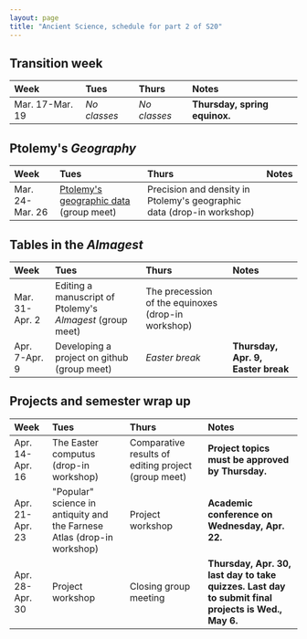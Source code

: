 ```yaml
---
layout: page
title: "Ancient Science, schedule for part 2 of S20"
---
```


## Transition week

| Week | Tues | Thurs     |     Notes  |
| :------------- |:------------- | :------------- |:------------- |
|Mar. 17-Mar. 19 | *No classes* | *No classes* | **Thursday, spring equinox.**  |


## Ptolemy's *Geography*

| Week | Tues | Thurs     |     Notes  |
| :------------- |:------------- | :------------- |:------------- |
|Mar. 24-Mar. 26 | [Ptolemy's  geographic data](../assignments/regroup/) (group meet) | Precision and density in Ptolemy's geographic data (drop-in workshop) |   |


## Tables in the *Almagest*

| Week | Tues | Thurs     |     Notes  |
| :------------- |:------------- | :------------- |:------------- |
|Mar. 31-Apr. 2 | Editing a manuscript of Ptolemy's *Almagest* (group meet) | The precession of the equinoxes (drop-in workshop) |   |
|Apr. 7-Apr. 9 | Developing a project on github (group meet) | *Easter break* | **Thursday, Apr. 9, Easter break**  |


## Projects and semester wrap up

| Week | Tues | Thurs     |     Notes  |
| :------------- |:------------- | :------------- |:------------- |
|Apr. 14-Apr. 16 | The Easter computus (drop-in workshop) | Comparative results of editing project (group meet) | **Project topics must be approved by Thursday.**  |
|Apr. 21-Apr. 23 | "Popular" science in antiquity and the Farnese Atlas (drop-in workshop) | Project workshop | **Academic conference on Wednesday, Apr. 22.**  |
|Apr. 28-Apr. 30 | Project workshop | Closing group meeting | **Thursday, Apr. 30, last day to take quizzes.** **Last day to submit final projects is Wed., May 6.**  |
